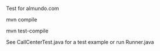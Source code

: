 Test for almundo.com


mvn compile

mvn test-compile

See CallCenterTest.java for a test example or run Runner.java
